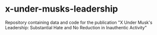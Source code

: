 # x-under-musks-leadership
Repository containing data and code for the publication "X Under Musk's Leadership: Substantial Hate and No Reduction in Inauthentic Activity"
